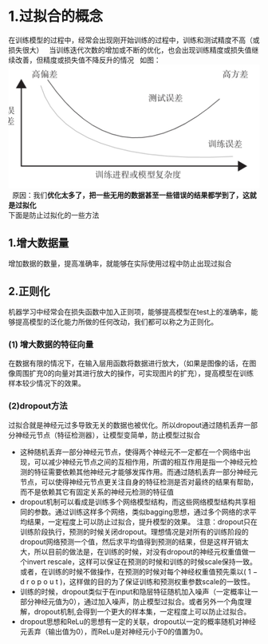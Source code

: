 # 1.过拟合的概念
在训练模型的过程中，经常会出现刚开始训练的过程中，训练和测试精度不高（或损失很大）  
当训练迭代次数的增加或不断的优化，也会出现训练精度或损失值继续改善，但精度或损失值不降反升的情况  
如图：  
![图片](https://github.com/1511878271/Pytorch/blob/main/4.jpg)  
原因：我们**优化太多了，把一些无用的数据甚至一些错误的结果都学到了，这就是过拟化**    
下面是防止过拟化的一些方法  
## 1.增大数据量  
增加数据的数量，提高准确率，就能够在实际使用过程中防止出现过拟合    
## 2.正则化  
机器学习中经常会在损失函数中加入正则项，能够提高模型在test上的准确率，能够提高模型的泛化能力所做的任何改动，我们都可以称之为正则化。   
### (1) 增大数据的特征向量  
在数据有限的情况下，在输入层用函数将数据进行放大，（如果是图像的话，在图像周围扩充0的向量对其进行放大的操作，可实现图片的扩充），提高模型在训练样本较少情况下的效果。  
### (2)dropout方法  
过拟合就是神经元过多导致无关的数据也被优化。所以dropout通过随机丢弃一部分神经元节点（特征检测器），让模型变简单，防止模型过拟合  
- 这种随机丢弃一部分神经元节点，使得两个神经元不一定都在一个网络中出现，可以减少神经元节点之间的互相作用，所谓的相互作用是指一个神经元检测的特征需要依赖其他神经元才能够发挥作用。而通过随机丢弃一部分神经元节点，可以使得神经元节点更关注自身的特征检测是否对最终的结果有帮助，而不是依赖其它有固定关系的神经元检测的特征值
- dropout机制可以看成是训练多个网络模型结构，而这些网络模型结构共享相同的参数。通过训练这样多个网络，类似bagging思想，通过多个网络的求平均结果，一定程度上可以防止过拟合，提升模型的效果。
注意：dropout只在训练阶段执行，预测的时候关闭dropout。理想情况是对所有的训练阶段的dropout网络预测一个值，然后求平均值得到预测的结果，但是这样开销太大，所以目前的做法是，在训练的时候，对没有dropout的神经元权重值做一个invert rescale，这样可以保证在预测的时候和训练的时候scale保持一致。或者，在训练的时候不做操作，在预测的时候对每个神经权重值预先乘以( 1 − d r o p o u t )，这样做的目的为了保证训练和预测权重参数scale的一致性。
- 训练的时候，dropout类似于在input和隐层特征随机加入噪声（一定概率让一部分神经元值为0），通过加入噪声，防止模型过拟合。或者另外一个角度理解，dropout机制,会得到一个更大的样本集，一定程度上可以防止过拟合。
- dropout思想和ReLu的思想有一定的关联，dropout以一定的概率随机对神经元丢弃（输出值为0），而ReLu是对神经元小于0的值置为0。


